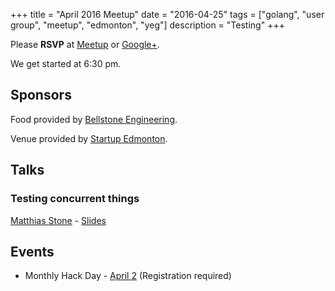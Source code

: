 
+++
title = "April 2016 Meetup"
date = "2016-04-25"
tags = ["golang", "user group", "meetup", "edmonton", "yeg"]
description = "Testing"
+++

Please **RSVP** at [Meetup](http://www.meetup.com/startupedmonton/events/228742988/) or [Google+](https://plus.google.com/events/cjkem5cko89nmcejcrf93ikmjtk?authkey=CL__7rGura3EUw).

We get started at 6:30 pm.

## Sponsors 

Food provided by [Bellstone Engineering](http://bellstone.ca/).

Venue provided by [Startup Edmonton](http://www.startupedmonton.com/).

## Talks

### Testing concurrent things

[Matthias Stone](https://github.com/matthias-stone) - [Slides](http://talks.godoc.org/github.com/edmontongo/presentations/2016-04/concurrent-testing.slide)

## Events

* Monthly Hack Day - [April 2](http://www.startupedmonton.com/new-events/2016/4/2/monthly-hack-day) (Registration required)
